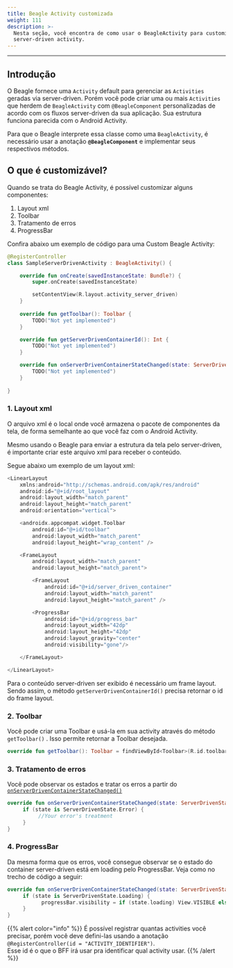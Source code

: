 ```yaml
---
title: Beagle Activity customizada
weight: 111
description: >-
  Nesta seção, você encontra de como usar o BeagleActivity para customizar sua
  server-driven activity.
---
```


---

## Introdução

O Beagle fornece uma `Activity` default para gerenciar as `Activities` geradas via server-driven. Porém você pode criar uma ou mais `Activities` que herdem de `BeagleActivity` com `@BeagleComponent` personalizadas de acordo com os fluxos server-driven da sua aplicação.  Sua estrutura funciona  parecida com o Android Activity. 

Para que o Beagle interprete essa classe como uma `BeagleActivity`, é necessário usar a anotação **`@BeagleComponent`** e implementar seus respectivos métodos.

## O que é customizável?

Quando se trata do Beagle Activity, é possível customizar alguns componentes:

1. Layout xml
2. Toolbar
3. Tratamento de erros
4. ProgressBar

Confira abaixo um exemplo de código para uma Custom Beagle Activity: 

```kotlin
@RegisterController
class SampleServerDrivenActivity : BeagleActivity() {

    override fun onCreate(savedInstanceState: Bundle?) {
        super.onCreate(savedInstanceState)

        setContentView(R.layout.activity_server_driven)
    }
    
    override fun getToolbar(): Toolbar {
        TODO("Not yet implemented")
    }

    override fun getServerDrivenContainerId(): Int {
        TODO("Not yet implemented")
    }

    override fun onServerDrivenContainerStateChanged(state: ServerDrivenState) {
        TODO("Not yet implemented")
    }
    
}
```

### 1. Layout xml

O arquivo xml é o local onde você armazena o pacote de componentes da tela, de forma semelhante ao que você faz com o Android Activity.

Mesmo usando o Beagle para enviar a estrutura da tela pelo server-driven, é importante criar este arquivo xml para receber o conteúdo. 

Segue abaixo um exemplo de um layout xml: 

```kotlin
<LinearLayout
    xmlns:android="http://schemas.android.com/apk/res/android"
    android:id="@+id/root_layout"
    android:layout_width="match_parent"
    android:layout_height="match_parent"
    android:orientation="vertical">

    <androidx.appcompat.widget.Toolbar
        android:id="@+id/toolbar"
        android:layout_width="match_parent"
        android:layout_height="wrap_content" />

    <FrameLayout
        android:layout_width="match_parent"
        android:layout_height="match_parent">

        <FrameLayout
            android:id="@+id/server_driven_container"
            android:layout_width="match_parent"
            android:layout_height="match_parent" />

        <ProgressBar
            android:id="@+id/progress_bar"
            android:layout_width="42dp"
            android:layout_height="42dp"
            android:layout_gravity="center"
            android:visibility="gone"/>

    </FrameLayout>

</LinearLayout>
```

Para o conteúdo server-driven ser exibido é necessário um frame layout. Sendo assim, o método `getServerDrivenContainerId()` precisa retornar o id do frame layout.

### 2. Toolbar

Você pode criar uma Toolbar e usá-la em sua activity através do método `getToolbar()` . Isso permite  retornar a Toolbar desejada.

```kotlin
override fun getToolbar(): Toolbar = findViewById<Toolbar>(R.id.toolbar)
```

### 3. Tratamento de erros

Você pode observar os estados e tratar os erros a partir do [`onServerDrivenContainerStateChanged()`](/pt/docs/resources/customization/beagle-for-android/loading-and-errors-treatment)

```kotlin
override fun onServerDrivenContainerStateChanged(state: ServerDrivenState) {
     if (state is ServerDrivenState.Error) {
          //Your error's treatment 
     }
}
```

### 4. ProgressBar

Da mesma forma que os erros, você consegue observar se o estado do container server-driven está em loading pelo ProgressBar. Veja como no trecho de código a seguir:

```kotlin
override fun onServerDrivenContainerStateChanged(state: ServerDrivenState) {
     if (state is ServerDrivenState.Loading) {
           progressBar.visibility = if (state.loading) View.VISIBLE else View.GONE
     } 
}
```

{{% alert color="info" %}}
É possível registrar quantas activities você precisar, porém você deve defini-las usando a anotação `@RegisterController(id = "ACTIVITY_IDENTIFIER")`.  
Esse id é o que o BFF irá usar pra identificar qual activity usar.
{{% /alert %}}
